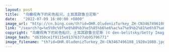 ```yaml
---
layout: post
title:  "鸟瞰视角下的彩色船只，土耳其欧鲁旦尼斯"
date:   "2022-07-09 16:00:00 +0800"
image_url: "http://cn.bing.com/th?id=OHR.OludenizTurkey_ZH-CN3467496108_1920x1080.jpg&rf=LaDigue_1920x1080.jpg&pid=hp"
link: "/search?q=%e5%9c%9f%e8%80%b3%e5%85%b6%e6%ac%a7%e9%b2%81%e6%97%a6%e5%b0%bc%e6%96%af&form=hpcapt&mkt=zh-cn"
copyright: "鸟瞰视角下的彩色船只，土耳其欧鲁旦尼斯 (© den-belitsky/Getty Images)"
image_hash: "d6350ce1f9115e91376377ab95796771"
image_filename: "th?id=OHR.OludenizTurkey_ZH-CN3467496108_1920x1080.jpg&rf=LaDigue_1920x1080.jpg&pid=hp"
---
```

